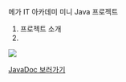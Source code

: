메가 IT 아카데미 미니 Java 프로젝트

1. 프로젝트 소개
2. 










<div>
	<a href="https://www.youtube.com/watch?v=비디오id" target="_blank"><image src = "https://img.youtube.com/vi/비디오id(우리 영상 주소)/mqdefault.jpg"></a>	

</div>

[JavaDoc 보러가기](
https://kimhyeonyoung10.github.io/vgc-project/doc/index.html)

